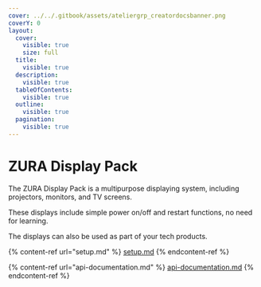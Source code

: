 ```yaml
---
cover: ../../.gitbook/assets/ateliergrp_creatordocsbanner.png
coverY: 0
layout:
  cover:
    visible: true
    size: full
  title:
    visible: true
  description:
    visible: true
  tableOfContents:
    visible: true
  outline:
    visible: true
  pagination:
    visible: true
---
```


# ZURA Display Pack

The ZURA Display Pack is a multipurpose displaying system, including projectors, monitors, and TV screens.

These displays include simple power on/off and restart functions, no need for learning.

The displays can also be used as part of your tech products.

{% content-ref url="setup.md" %}
[setup.md](setup.md)
{% endcontent-ref %}

{% content-ref url="api-documentation.md" %}
[api-documentation.md](api-documentation.md)
{% endcontent-ref %}
